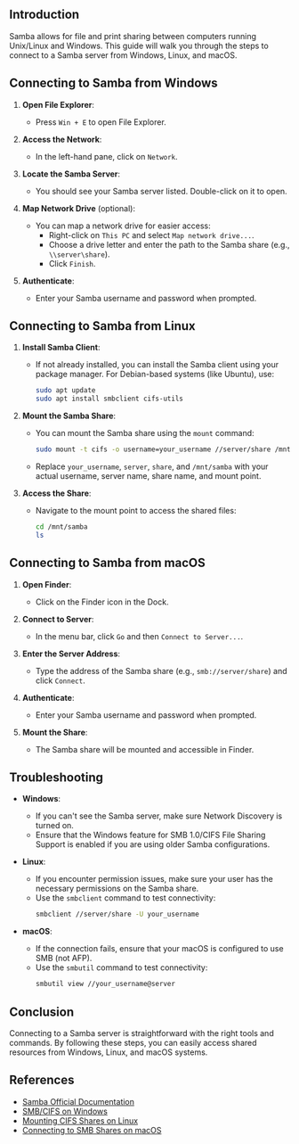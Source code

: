 ## Introduction

Samba allows for file and print sharing between computers running Unix/Linux and Windows. This guide will walk you through the steps to connect to a Samba server from Windows, Linux, and macOS.

## Connecting to Samba from Windows

1. **Open File Explorer**:
   - Press `Win + E` to open File Explorer.

2. **Access the Network**:
   - In the left-hand pane, click on `Network`.

3. **Locate the Samba Server**:
   - You should see your Samba server listed. Double-click on it to open.

4. **Map Network Drive** (optional):
   - You can map a network drive for easier access:
     - Right-click on `This PC` and select `Map network drive...`.
     - Choose a drive letter and enter the path to the Samba share (e.g., `\\server\share`).
     - Click `Finish`.

5. **Authenticate**:
   - Enter your Samba username and password when prompted.

## Connecting to Samba from Linux

1. **Install Samba Client**:
   - If not already installed, you can install the Samba client using your package manager. For Debian-based systems (like Ubuntu), use:
     ```bash
     sudo apt update
     sudo apt install smbclient cifs-utils
     ```

2. **Mount the Samba Share**:
   - You can mount the Samba share using the `mount` command:
     ```bash
     sudo mount -t cifs -o username=your_username //server/share /mnt/samba
     ```
   - Replace `your_username`, `server`, `share`, and `/mnt/samba` with your actual username, server name, share name, and mount point.

3. **Access the Share**:
   - Navigate to the mount point to access the shared files:
     ```bash
     cd /mnt/samba
     ls
     ```

## Connecting to Samba from macOS

1. **Open Finder**:
   - Click on the Finder icon in the Dock.

2. **Connect to Server**:
   - In the menu bar, click `Go` and then `Connect to Server...`.

3. **Enter the Server Address**:
   - Type the address of the Samba share (e.g., `smb://server/share`) and click `Connect`.

4. **Authenticate**:
   - Enter your Samba username and password when prompted.

5. **Mount the Share**:
   - The Samba share will be mounted and accessible in Finder.

## Troubleshooting

- **Windows**:
  - If you can't see the Samba server, make sure Network Discovery is turned on.
  - Ensure that the Windows feature for SMB 1.0/CIFS File Sharing Support is enabled if you are using older Samba configurations.

- **Linux**:
  - If you encounter permission issues, make sure your user has the necessary permissions on the Samba share.
  - Use the `smbclient` command to test connectivity:
    ```bash
    smbclient //server/share -U your_username
    ```

- **macOS**:
  - If the connection fails, ensure that your macOS is configured to use SMB (not AFP).
  - Use the `smbutil` command to test connectivity:
    ```bash
    smbutil view //your_username@server
    ```

## Conclusion

Connecting to a Samba server is straightforward with the right tools and commands. By following these steps, you can easily access shared resources from Windows, Linux, and macOS systems.

## References

- [Samba Official Documentation](https://www.samba.org/samba/docs/)
- [SMB/CIFS on Windows](https://docs.microsoft.com/en-us/windows-server/storage/file-server/smb-overview)
- [Mounting CIFS Shares on Linux](https://wiki.archlinux.org/title/Samba#Client)
- [Connecting to SMB Shares on macOS](https://support.apple.com/guide/mac-help/connect-mac-shared-computers-servers-mac-mchlp1140/mac)

